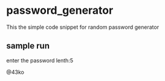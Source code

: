 # password_generator
This the simple code snippet for random password generator


## sample run

enter the password lenth:5

@43ko
